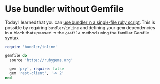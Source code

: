 Use bundler without Gemfile
===========================

Today I learned that you can [use bundler in a single-file ruby script](https://bundler.io/v2.0/guides/bundler_in_a_single_file_ruby_script.html).
This is possible by requiring `bundler/inline` and defining your gem dependencies in a block thats
passed to the `gemfile` method using the familiar Gemfile syntax.

```ruby
require 'bundler/inline'

gemfile do
  source 'https://rubygems.org'

  gem 'pry', require: false
  gem 'rest-client', '~> 2'
end
```
